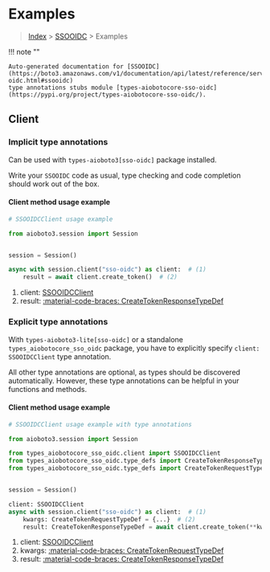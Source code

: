 # Examples

> [Index](../README.md) > [SSOOIDC](./README.md) > Examples

!!! note ""

    Auto-generated documentation for [SSOOIDC](https://boto3.amazonaws.com/v1/documentation/api/latest/reference/services/sso-oidc.html#ssooidc)
    type annotations stubs module [types-aiobotocore-sso-oidc](https://pypi.org/project/types-aiobotocore-sso-oidc/).

## Client

### Implicit type annotations

Can be used with `types-aioboto3[sso-oidc]` package installed.

Write your `SSOOIDC` code as usual,
type checking and code completion should work out of the box.



#### Client method usage example

```python
# SSOOIDCClient usage example

from aioboto3.session import Session


session = Session()

async with session.client("sso-oidc") as client:  # (1)
    result = await client.create_token()  # (2)
```

1. client: [SSOOIDCClient](./client.md)
2. result: [:material-code-braces: CreateTokenResponseTypeDef](./type_defs.md#createtokenresponsetypedef)






### Explicit type annotations

With `types-aioboto3-lite[sso-oidc]`
or a standalone `types_aiobotocore_sso_oidc` package, you have to explicitly specify
`client: SSOOIDCClient` type annotation.

All other type annotations are optional, as types should be discovered automatically.
However, these type annotations can be helpful in your functions and methods.


#### Client method usage example

```python
# SSOOIDCClient usage example with type annotations

from aioboto3.session import Session

from types_aiobotocore_sso_oidc.client import SSOOIDCClient
from types_aiobotocore_sso_oidc.type_defs import CreateTokenResponseTypeDef
from types_aiobotocore_sso_oidc.type_defs import CreateTokenRequestTypeDef


session = Session()

client: SSOOIDCClient
async with session.client("sso-oidc") as client:  # (1)
    kwargs: CreateTokenRequestTypeDef = {...}  # (2)
    result: CreateTokenResponseTypeDef = await client.create_token(**kwargs)  # (3)
```

1. client: [SSOOIDCClient](./client.md)
2. kwargs: [:material-code-braces: CreateTokenRequestTypeDef](./type_defs.md#createtokenrequesttypedef)
3. result: [:material-code-braces: CreateTokenResponseTypeDef](./type_defs.md#createtokenresponsetypedef)






